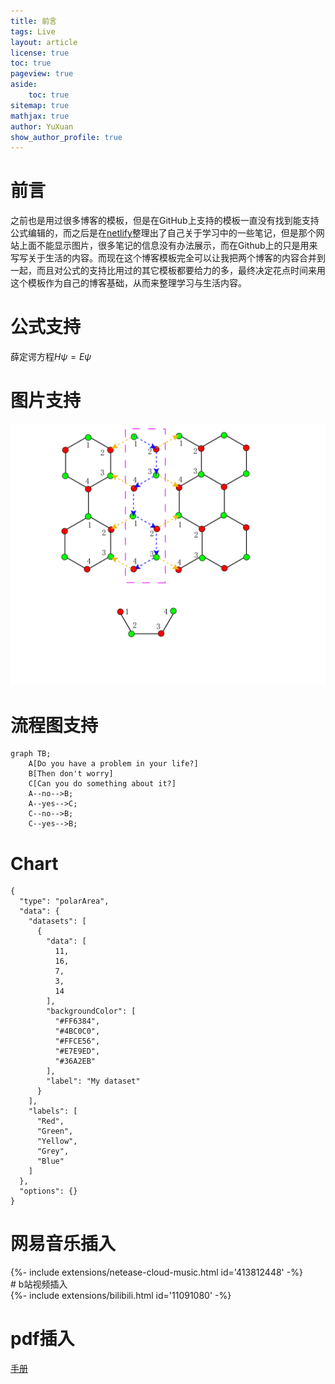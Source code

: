 ```yaml
---
title: 前言
tags: Live
layout: article
license: true
toc: true
pageview: true
aside:
    toc: true
sitemap: true
mathjax: true
author: YuXuan
show_author_profile: true
---
```


# 前言
之前也是用过很多博客的模板，但是在GitHub上支持的模板一直没有找到能支持公式编辑的，而之后是在[netlify](https://www.netlify.com/)整理出了自己关于学习中的一些笔记，但是那个网站上面不能显示图片，很多笔记的信息没有办法展示，而在Github上的只是用来写写关于生活的内容。而现在这个博客模板完全可以让我把两个博客的内容合并到一起，而且对公式的支持比用过的其它模板都要给力的多，最终决定花点时间来用这个模板作为自己的博客基础，从而来整理学习与生活内容。
<!--more-->
# 公式支持
薛定谔方程$H\psi=E\psi$

# 图片支持
![test-pic](/assets/images/research/Graphene-hopping.png)

# 流程图支持
```mermaid
graph TB;
    A[Do you have a problem in your life?]
    B[Then don't worry]
    C[Can you do something about it?]
    A--no-->B;
    A--yes-->C;
    C--no-->B;
    C--yes-->B;
```

# Chart
```chart
{
  "type": "polarArea",
  "data": {
    "datasets": [
      {
        "data": [
          11,
          16,
          7,
          3,
          14
        ],
        "backgroundColor": [
          "#FF6384",
          "#4BC0C0",
          "#FFCE56",
          "#E7E9ED",
          "#36A2EB"
        ],
        "label": "My dataset"
      }
    ],
    "labels": [
      "Red",
      "Green",
      "Yellow",
      "Grey",
      "Blue"
    ]
  },
  "options": {}
}
```
# 网易音乐插入
<div>{%- include extensions/netease-cloud-music.html id='413812448' -%}</div>
# b站视频插入
<div>{%- include extensions/bilibili.html id='11091080' -%}</div>

# pdf插入

[手册](/assets/pdf/H1.pdf)

